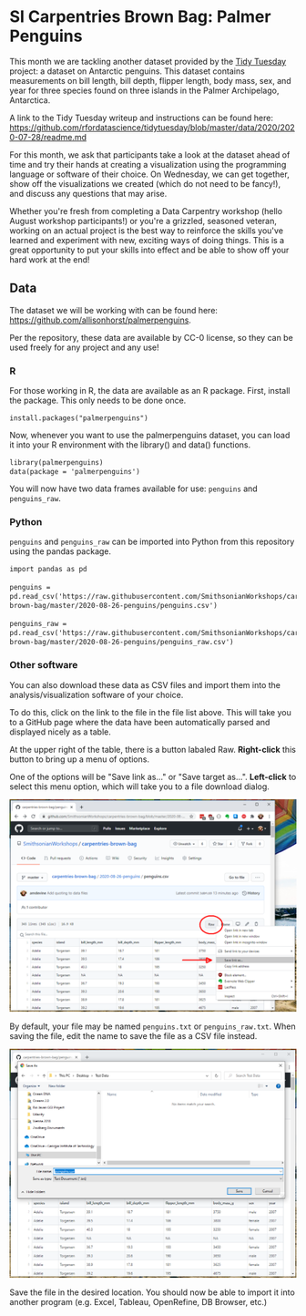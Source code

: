 # SI Carpentries Brown Bag: Palmer Penguins

This month we are tackling another dataset provided by the [Tidy Tuesday](https://github.com/rfordatascience/tidytuesday) project: a dataset on Antarctic penguins. This dataset contains measurements on bill length, bill depth, flipper length, body mass, sex, and year for three species found on three islands in the Palmer Archipelago, Antarctica.

A link to the Tidy Tuesday writeup and instructions can be found here: https://github.com/rfordatascience/tidytuesday/blob/master/data/2020/2020-07-28/readme.md

For this month, we ask that participants take a look at the dataset ahead of time and try their hands at creating a visualization using the programming language or software of their choice. On Wednesday, we can get together, show off the visualizations we created (which do not need to be fancy!), and discuss any questions that may arise. 

Whether you're fresh from completing a Data Carpentry workshop (hello August workshop participants!) or you're a grizzled, seasoned veteran, working on an actual project is the best way to reinforce the skills you've learned and experiment with new, exciting ways of doing things. This is a great opportunity to put your skills into effect and be able to show off your hard work at the end!

## Data

The dataset we will be working with can be found here: https://github.com/allisonhorst/palmerpenguins.

Per the repository, these data are available by CC-0 license, so they can be used freely for any project and any use!

### R

For those working in R, the data are available as an R package. First, install the package. This only needs to be done once.

~~~
install.packages("palmerpenguins")
~~~

Now, whenever you want to use the palmerpenguins dataset, you can load it into your R environment with the library() and data() functions.

~~~
library(palmerpenguins)
data(package = 'palmerpenguins')
~~~

You will now have two data frames available for use: `penguins` and `penguins_raw`.

### Python

`penguins` and `penguins_raw` can be imported into Python from this repository using the pandas package.

~~~
import pandas as pd

penguins = pd.read_csv('https://raw.githubusercontent.com/SmithsonianWorkshops/carpentries-brown-bag/master/2020-08-26-penguins/penguins.csv')

penguins_raw = pd.read_csv('https://raw.githubusercontent.com/SmithsonianWorkshops/carpentries-brown-bag/master/2020-08-26-penguins/penguins_raw.csv')
~~~

### Other software

You can also download these data as CSV files and import them into the analysis/visualization software of your choice.

To do this, click on the link to the file in the file list above. This will take you to a GitHub page where the data have been automatically parsed and displayed nicely as a table.

At the upper right of the table, there is a button labaled Raw. **Right-click** this button to bring up a menu of options.

One of the options will be "Save link as..." or "Save target as...". **Left-click** to select this menu option, which will take you to a file download dialog.

![Save target](img/save_file1.png)

By default, your file may be named `penguins.txt` or `penguins_raw.txt`. When saving the file, edit the name to save the file as a CSV file instead.

![Edit file name](img/save_file2.png)

Save the file in the desired location. You should now be able to import it into another program (e.g. Excel, Tableau, OpenRefine, DB Browser, etc.)
